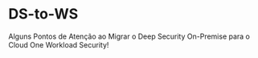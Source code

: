 # DS-to-WS
Alguns Pontos de Atenção ao Migrar o Deep Security On-Premise para o Cloud One Workload Security!
